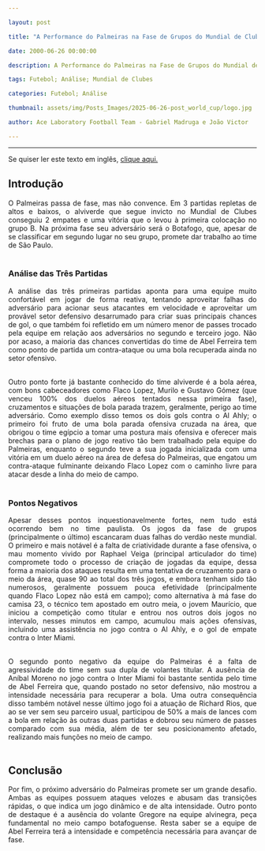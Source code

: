 ```yaml
---

layout: post

title: "A Performance do Palmeiras na Fase de Grupos do Mundial de Clubes"

date: 2000-06-26 00:00:00

description: A Performance do Palmeiras na Fase de Grupos do Mundial de Clubes

tags: Futebol; Análise; Mundial de Clubes

categories: Futebol; Análise

thumbnail: assets/img/Posts_Images/2025-06-26-post_world_cup/logo.jpg

author: Ace Laboratory Football Team - Gabriel Madruga e João Victor	

---
```


---

<p align="justify">

Se quiser ler este texto em inglês, <a href = "https://ac3lab.github.io/blog/2000/palmeiras_grupos_en/"> clique aqui.</a>

</p>

<h2> <b> Introdução </b></h2>

<div style="text-align: justify">

O Palmeiras passa de fase, mas não convence. Em 3 partidas repletas de altos e baixos, o alviverde que segue invicto no Mundial de Clubes conseguiu 2 empates e uma vitória que o levou à primeira colocação no grupo B. Na próxima fase seu adversário será o Botafogo, que, apesar de se classificar em segundo lugar no seu grupo, promete dar trabalho ao time de São Paulo. <br/><br/>

<h3> <b> Análise das Três Partidas </b></h3>

A análise das três primeiras partidas aponta para uma equipe muito confortável em jogar de forma reativa, tentando aproveitar falhas do adversário para acionar seus atacantes em velocidade e aproveitar um provável setor defensivo desarrumado para criar suas principais chances de gol, o que também foi refletido em um número menor de passes trocado pela equipe em relação aos adversários no segundo e terceiro jogo. Não por acaso, a maioria das chances convertidas do time de Abel Ferreira tem como ponto de partida um contra-ataque ou uma bola recuperada ainda no setor ofensivo. <br/><br/>

Outro ponto forte já bastante conhecido do time alviverde é a bola aérea, com bons cabeceadores como Flaco Lopez, Murilo e Gustavo Gómez (que venceu 100% dos duelos aéreos tentados nessa primeira fase), cruzamentos e situações de bola parada trazem, geralmente, perigo ao time adversário. Como exemplo disso temos os dois gols contra o Al Ahly; o primeiro foi fruto de uma bola parada ofensiva cruzada na área, que obrigou o time egípcio a tomar uma postura mais ofensiva e oferecer mais brechas para o plano de jogo reativo tão bem trabalhado pela equipe do Palmeiras, enquanto o segundo teve a sua jogada inicializada com uma vitória em um duelo aéreo na área de defesa do Palmeiras, que engatou um contra-ataque fulminante deixando Flaco Lopez com o caminho livre para atacar desde a linha do meio de campo. <br/><br/>

<h3> <b> Pontos Negativos </b></h3>

Apesar desses pontos inquestionavelmente fortes, nem tudo está ocorrendo bem no time paulista. Os jogos da fase de grupos (principalmente o último) escancaram duas falhas do verdão neste mundial. O primeiro e mais notável é a falta de criatividade durante a fase ofensiva, o mau momento vivido por Raphael Veiga (principal articulador do time) compromete todo o processo de criação de jogadas da equipe, dessa forma a maioria dos ataques resulta em uma tentativa de cruzamento para o meio da área, quase 90 ao total dos três jogos, e embora tenham sido tão numerosos, geralmente possuem pouca efetividade (principalmente quando Flaco Lopez não está em campo); como alternativa à má fase do camisa 23, o técnico tem apostado em outro meia, o jovem Maurício, que iniciou a competição como titular e entrou nos outros dois jogos no intervalo, nesses minutos em campo, acumulou mais ações ofensivas, incluindo uma assistência no jogo contra o Al Ahly, e o gol de empate contra o Inter Miami. <br/><br/>

O segundo ponto negativo da equipe do Palmeiras é a falta de agressividade do time sem sua dupla de volantes titular. A ausência de Aníbal Moreno no jogo contra o Inter Miami foi bastante sentida pelo time de Abel Ferreira que, quando postado no setor defensivo, não mostrou a intensidade necessária para recuperar a bola. Uma outra consequência disso também notável nesse último jogo foi a atuação de Richard Rios, que ao se ver sem seu parceiro usual, participou de 50% a mais de lances com a bola em relação às outras duas partidas e dobrou seu número de passes comparado com sua média, além de ter seu posicionamento afetado, realizando mais funções no meio de campo. <br/><br/>

<h2> <b> Conclusão </b></h2>

Por fim, o próximo adversário do Palmeiras promete ser um grande desafio. Ambas as equipes possuem ataques velozes e abusam das transições rápidas, o que indica um jogo dinâmico e de alta intensidade. Outro ponto de destaque é a ausência do volante Gregore na equipe alvinegra, peça fundamental no meio campo botafoguense. Resta saber se a equipe de Abel Ferreira terá a intensidade e competência necessária para avançar de fase. <br/><br/>

</div>
